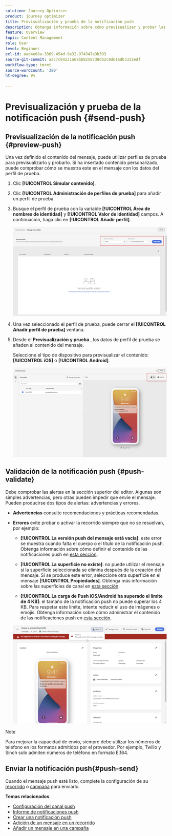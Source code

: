 ```yaml
---
solution: Journey Optimizer
product: journey optimizer
title: Previsualización y prueba de la notificación push
description: Obtenga información sobre cómo previsualizar y probar las notificaciones push en Journey Optimizer
feature: Overview
topic: Content Management
role: User
level: Beginner
exl-id: aad4e08a-3369-454d-9e32-974347a3b393
source-git-commit: aac7c84221a68bb8258738db2c8d616db3332edf
workflow-type: tm+mt
source-wordcount: '380'
ht-degree: 9%

---
```


# Previsualización y prueba de la notificación push {#send-push}

## Previsualización de la notificación push {#preview-push}

Una vez definido el contenido del mensaje, puede utilizar perfiles de prueba para previsualizarlo y probarlo. Si ha insertado contenido personalizado, puede comprobar cómo se muestra este en el mensaje con los datos del perfil de prueba.

1. Clic **[!UICONTROL Simular contenido]**.

1. Clic **[!UICONTROL Administración de perfiles de prueba]** para añadir un perfil de prueba.

1. Busque el perfil de prueba con la variable **[!UICONTROL Área de nombres de identidad]** y **[!UICONTROL Valor de identidad]** campos. A continuación, haga clic en **[!UICONTROL Añadir perfil]**.

   ![](assets/push_preview_1.png)

1. Una vez seleccionado el perfil de prueba, puede cerrar el **[!UICONTROL Añadir perfil de prueba]** ventana.

1. Desde el **Previsualización y prueba** , los datos de perfil de prueba se añaden al contenido del mensaje.

   Seleccione el tipo de dispositivo para previsualizar el contenido: **[!UICONTROL iOS]** o **[!UICONTROL Android]**.

   ![](assets/push_preview_3.png)

## Validación de la notificación push {#push-validate}

Debe comprobar las alertas en la sección superior del editor. Algunas son simples advertencias, pero otras pueden impedir que envíe el mensaje. Pueden producirse dos tipos de alertas: advertencias y errores.

* **Advertencias** consulte recomendaciones y prácticas recomendadas.

* **Errores** evite probar o activar la recorrido siempre que no se resuelvan, por ejemplo:

   * **[!UICONTROL La versión push del mensaje está vacía]**: este error se muestra cuando falta el cuerpo o el título de la notificación push. Obtenga información sobre cómo definir el contenido de las notificaciones push en [esta sección](create-push.md).

   * **[!UICONTROL La superficie no existe]**: no puede utilizar el mensaje si la superficie seleccionada se elimina después de la creación del mensaje. Si se produce este error, seleccione otra superficie en el mensaje **[!UICONTROL Propiedades]**. Obtenga más información sobre las superficies de canal en [esta sección](../configuration/channel-surfaces.md).

   * **[!UICONTROL La carga de Push iOS/Android ha superado el límite de 4 KB]**: el tamaño de la notificación push no puede superar los 4 KB. Para respetar este límite, intente reducir el uso de imágenes o emojis. Obtenga información sobre cómo administrar el contenido de las notificaciones push en [esta sección](../push/create-push.md).

  ![](assets/push_alert.png)


>[!NOTE]
>
> Para mejorar la capacidad de envío, siempre debe utilizar los números de teléfono en los formatos admitidos por el proveedor. Por ejemplo, Twilio y Sinch solo admiten números de teléfono en formato E.164.

## Enviar la notificación push{#push-send}

Cuando el mensaje push esté listo, complete la configuración de su [recorrido](../building-journeys/journey-gs.md) o [campaña](../campaigns/create-campaign.md) para enviarlo.

**Temas relacionados**

* [Configuración del canal push](push-configuration.md)
* [Informe de notificaciones push](../reports/journey-global-report.md#push-global)
* [Crear una notificación push](create-push.md)
* [Adición de un mensaje en un recorrido](../building-journeys/journeys-message.md)
* [Añadir un mensaje en una campaña](../campaigns/create-campaign.md)

